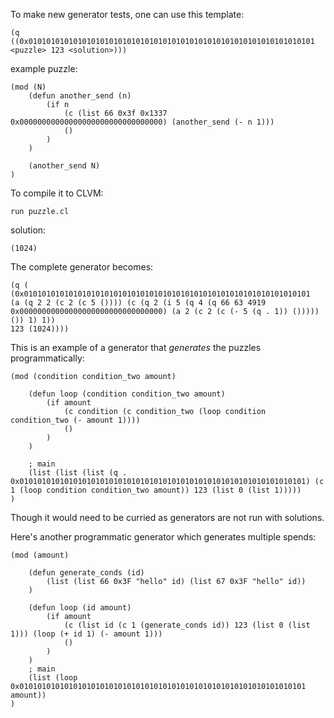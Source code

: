 To make new generator tests, one can use this template:

```
(q ((0x0101010101010101010101010101010101010101010101010101010101010101 <puzzle> 123 <solution>)))
```

example puzzle:

```
(mod (N)
    (defun another_send (n)
        (if n
            (c (list 66 0x3f 0x1337 0x00000000000000000000000000000000) (another_send (- n 1)))
            ()
        )
    )

    (another_send N)
)
```

To compile it to CLVM:

```
run puzzle.cl
```

solution:

```
(1024)
```

The complete generator becomes:

```
(q (
(0x0101010101010101010101010101010101010101010101010101010101010101
(a (q 2 2 (c 2 (c 5 ()))) (c (q 2 (i 5 (q 4 (q 66 63 4919 0x00000000000000000000000000000000) (a 2 (c 2 (c (- 5 (q . 1)) ())))) ()) 1) 1))
123 (1024))))
```

This is an example of a generator that _generates_ the puzzles programmatically:

```
(mod (condition condition_two amount)

    (defun loop (condition condition_two amount)
        (if amount
            (c condition (c condition_two (loop condition condition_two (- amount 1))))
            ()
        )
    )

    ; main
    (list (list (list (q . 0x0101010101010101010101010101010101010101010101010101010101010101) (c 1 (loop condition condition_two amount)) 123 (list 0 (list 1)))))
)
```
Though it would need to be curried as generators are not run with solutions.

Here's another programmatic generator which generates multiple spends:
```
(mod (amount)

    (defun generate_conds (id)
        (list (list 66 0x3F "hello" id) (list 67 0x3F "hello" id))
    )

    (defun loop (id amount)
        (if amount
            (c (list id (c 1 (generate_conds id)) 123 (list 0 (list 1))) (loop (+ id 1) (- amount 1)))
            ()
        )   
    )
    ; main
    (list (loop 0x0101010101010101010101010101010101010101010101010101010101010101 amount))
)
```

